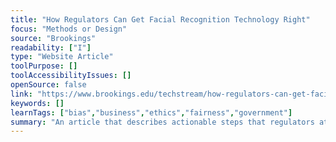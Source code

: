 ```yaml
---
title: "How Regulators Can Get Facial Recognition Technology Right"
focus: "Methods or Design"
source: "Brookings"
readability: ["I"]
type: "Website Article"
toolPurpose: []
toolAccessibilityIssues: []
openSource: false
link: "https://www.brookings.edu/techstream/how-regulators-can-get-facial-recognition-technology-right/"
keywords: []
learnTags: ["bias","business","ethics","fairness","government"]
summary: "An article that describes actionable steps that regulators at the federal, state or local level (or private actors who deploy or use FRT) can take in order to build an evaluative framework that ensures that facial recognition algorithms are not misused.  "
---
```


